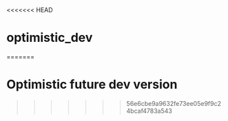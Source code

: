 <<<<<<< HEAD
# optimistic_dev
=======
# Optimistic future dev version
>>>>>>> 56e6cbe9a9632fe73ee05e9f9c24bcaf4783a543
